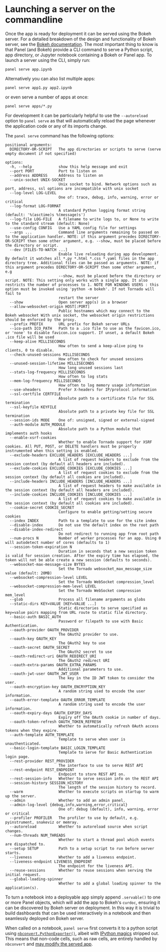 # Launching a server on the commandline

Once the app is ready for deployment it can be served using the Bokeh server.  For a detailed breakdown of the design and functionality of Bokeh server, see the [Bokeh documentation](https://bokeh.pydata.org/en/latest/docs/user_guide/server.html). The most important thing to know is that Panel (and Bokeh) provide a CLI command to serve a Python script, app directory, or Jupyter notebook containing a Bokeh or Panel app. To launch a server using the CLI, simply run:

    panel serve app.ipynb

Alternatively you can also list multiple apps:

    panel serve app1.py app2.ipynb

or even serve a number of apps at once:

    panel serve apps/*.py

For development it can be particularly helpful to use the ``--autoreload`` option to `panel serve` as that will automatically reload the page whenever the application code or any of its imports change.

The ``panel serve`` command has the following options:


``` console
positional arguments:
  DIRECTORY-OR-SCRIPT   The app directories or scripts to serve (serve empty document if not specified)

options:
  -h, --help            show this help message and exit
  --port PORT           Port to listen on
  --address ADDRESS     Address to listen on
  --unix-socket UNIX-SOCKET
                        Unix socket to bind. Network options such as port, address, ssl options are incompatible with unix socket
  --log-level LOG-LEVEL
                        One of: trace, debug, info, warning, error or critical
  --log-format LOG-FORMAT
                        A standard Python logging format string (default: '%(asctime)s %(message)s')
  --log-file LOG-FILE   A filename to write logs to, or None to write to the standard stream (default: None)
  --use-config CONFIG   Use a YAML config file for settings
  --args ...            Command line arguments remaining to passed on to the application handler. NOTE: if this argument precedes DIRECTORY-OR-SCRIPT then some other argument, e.g. --show, must be placed before the directory or script.
  --dev [FILES-TO-WATCH ...]
                        Enable live reloading during app development. By default it watches all *.py *.html *.css *.yaml files in the app directory tree. Additional files can be passed as arguments. NOTE: if this argument precedes DIRECTORY-OR-SCRIPT then some other argument, e.g
                        --show, must be placed before the directory or script. NOTE: This setting only works with a single app. It also restricts the number of processes to 1. NOTE FOR WINDOWS USERS : this option must be invoked using 'python -m bokeh'. If not Tornado will fail to
                        restart the server
  --show                Open server app(s) in a browser
  --allow-websocket-origin HOST[:PORT]
                        Public hostnames which may connect to the Bokeh websocket With unix socket, the websocket origin restrictions should be enforced by the proxy.
  --prefix PREFIX       URL prefix for Bokeh server URLs
  --ico-path ICO_PATH   Path to a .ico file to use as the favicon.ico, or 'none' to disable favicon.ico support. If unset, a default Bokeh .ico file will be used
  --keep-alive MILLISECONDS
                        How often to send a keep-alive ping to clients, 0 to disable.
  --check-unused-sessions MILLISECONDS
                        How often to check for unused sessions
  --unused-session-lifetime MILLISECONDS
                        How long unused sessions last
  --stats-log-frequency MILLISECONDS
                        How often to log stats
  --mem-log-frequency MILLISECONDS
                        How often to log memory usage information
  --use-xheaders        Prefer X-headers for IP/protocol information
  --ssl-certfile CERTFILE
                        Absolute path to a certificate file for SSL termination
  --ssl-keyfile KEYFILE
                        Absolute path to a private key file for SSL termination
  --session-ids MODE    One of: unsigned, signed or external-signed
  --auth-module AUTH_MODULE
                        Absolute path to a Python module that implements auth hooks
  --enable-xsrf-cookies
                        Whether to enable Tornado support for XSRF cookies. All PUT, POST, or DELETE handlers must be properly instrumented when this setting is enabled.
  --exclude-headers EXCLUDE_HEADERS [EXCLUDE_HEADERS ...]
                        A list of request headers to exclude from the session context (by default all headers are included).
  --exclude-cookies EXCLUDE_COOKIES [EXCLUDE_COOKIES ...]
                        A list of request cookies to exclude from the session context (by default all cookies are included).
  --include-headers INCLUDE_HEADERS [INCLUDE_HEADERS ...]
                        A list of request headers to make available in the session context (by default all headers are included).
  --include-cookies INCLUDE_COOKIES [INCLUDE_COOKIES ...]
                        A list of request cookies to make available in the session context (by default all cookies are included).
  --cookie-secret COOKIE_SECRET
                        Configure to enable getting/setting secure cookies
  --index INDEX         Path to a template to use for the site index
  --disable-index       Do not use the default index on the root path
  --disable-index-redirect
                        Do not redirect to running app from root path
  --num-procs N         Number of worker processes for an app. Using 0 will autodetect number of cores (defaults to 1)
  --session-token-expiration N
                        Duration in seconds that a new session token is valid for session creation. After the expiry time has elapsed, the token will not be able create a new session (defaults to seconds).
  --websocket-max-message-size BYTES
                        Set the Tornado websocket_max_message_size value (default: 20MB)
  --websocket-compression-level LEVEL
                        Set the Tornado WebSocket compression_level
  --websocket-compression-mem-level LEVEL
                        Set the Tornado WebSocket compression mem_level
  --glob                Process all filename arguments as globs
  --static-dirs KEY=VALUE [KEY=VALUE ...]
                        Static directories to serve specified as key=value pairs mapping from URL route to static file directory.
  --basic-auth BASIC_AUTH
                        Password or filepath to use with Basic Authentication.
  --oauth-provider OAUTH_PROVIDER
                        The OAuth2 provider to use.
  --oauth-key OAUTH_KEY
                        The OAuth2 key to use
  --oauth-secret OAUTH_SECRET
                        The OAuth2 secret to use
  --oauth-redirect-uri OAUTH_REDIRECT_URI
                        The OAuth2 redirect URI
  --oauth-extra-params OAUTH_EXTRA_PARAMS
                        Additional parameters to use.
  --oauth-jwt-user OAUTH_JWT_USER
                        The key in the ID JWT token to consider the user.
  --oauth-encryption-key OAUTH_ENCRYPTION_KEY
                        A random string used to encode the user information.
  --oauth-error-template OAUTH_ERROR_TEMPLATE
                        A random string used to encode the user information.
  --oauth-expiry-days OAUTH_EXPIRY_DAYS
                        Expiry off the OAuth cookie in number of days.
  --oauth-token-refresh OAUTH_TOKEN_REFRESH
                        Whether to automatically refresh OAuth access tokens when they expire.
  --auth-template AUTH_TEMPLATE
                        Template to serve when user is unauthenticated.
  --basic-login-template BASIC_LOGIN_TEMPLATE
                        Template to serve for Basic Authentication login page.
  --rest-provider REST_PROVIDER
                        The interface to use to serve REST API
  --rest-endpoint REST_ENDPOINT
                        Endpoint to store REST API on.
  --rest-session-info   Whether to serve session info on the REST API
  --session-history SESSION_HISTORY
                        The length of the session history to record.
  --warm                Whether to execute scripts on startup to warm up the server.
  --admin               Whether to add an admin panel.
  --admin-log-level {debug,info,warning,error,critical}
                        One of: debug (default), info, warning, error or critical
  --profiler PROFILER   The profiler to use by default, e.g. pyinstrument, snakeviz or memray.
  --autoreload          Whether to autoreload source when script changes.
  --num-threads NUM_THREADS
                        Whether to start a thread pool which events are dispatched to.
  --setup SETUP         Path to a setup script to run before server starts.
  --liveness            Whether to add a liveness endpoint.
  --liveness-endpoint LIVENESS_ENDPOINT
                        The endpoint for the liveness API.
  --reuse-sessions      Whether to reuse sessions when serving the initial request.
  --global-loading-spinner
                        Whether to add a global loading spinner to the application(s).
```

To turn a notebook into a deployable app simply append ``.servable()`` to one or more Panel objects, which will add the app to Bokeh's ``curdoc``, ensuring it can be discovered by Bokeh server on deployment. In this way it is trivial to build dashboards that can be used interactively in a notebook and then seamlessly deployed on Bokeh server.

When called on a notebook, `panel serve` first converts it to a python script using [`nbconvert.PythonExporter()`](https://nbconvert.readthedocs.io/en/stable/api/exporters.html), albeit with [IPython magics](https://ipython.readthedocs.io/en/stable/interactive/magics.html) stripped out. This means that non-code cells, such as raw cells, are entirely handled by `nbconvert` and [may modify the served app](https://nbsphinx.readthedocs.io/en/latest/raw-cells.html).
